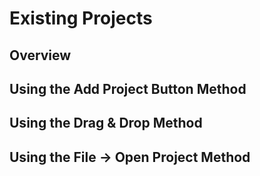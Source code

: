 # Existing Projects

## Overview

## Using the Add Project Button Method

## Using the Drag & Drop Method

## Using the File -> Open Project Method